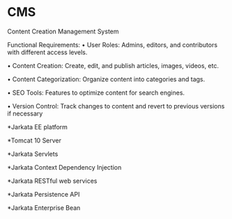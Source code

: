 # CMS
Content Creation Management System

Functional Requirements:
• User Roles: Admins, editors, and contributors with different access levels.

• Content Creation: Create, edit, and publish articles, images, videos, etc.

• Content Categorization: Organize content into categories and tags.

• SEO Tools: Features to optimize content for search engines.

• Version Control: Track changes to content and revert to previous versions if necessary

*Jarkata EE platform

*Tomcat 10 Server

*Jarkata Servlets

*Jarkata Context Dependency Injection

*Jarkata RESTful web services

*Jarkata Persistence API

*Jarkata Enterprise Bean
